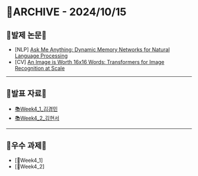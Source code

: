 # 📁ARCHIVE - 2024/10/15

## 💚발제 논문💚  
- [NLP] [Ask Me Anything: Dynamic Memory Networks for Natural Language Processing](https://arxiv.org/pdf/1506.07285)
- [CV] [An Image is Worth 16x16 Words: Transformers for Image Recognition at Scale](https://arxiv.org/abs/2010.11929)
---

## 💚발표 자료💚
- [📚Week4_1_김경민](https://github.com/user-attachments/files/17369712/Week4_1_.pdf)
- [📚Week4_2_김현서](https://github.com/user-attachments/files/17369718/Week4_2_.pdf)



---

## 💚우수 과제💚
- [🌟Week4_1]
- [🌟Week4_2]
